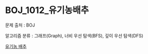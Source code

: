 # BOJ_1012_유기농배추
문제 출처 : BOJ

알고리즘 분류 : 그래프(Graph), 너비 우선 탐색(BFS), 깊이 우선 탐색(DFS)

[유기농 배추](https://www.acmicpc.net/problem/1012)